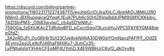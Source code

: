 https://discord.com/billing/partner-promotions/1180231712274387115/eyJhbGciOiJkaXIiLCJlbmMiOiJBMjU2R0NNIn0..iBXRupqqiceQYpqK.fEu87PUh6cS0HIZ6VqdIddUPMl9SM1CKKkiby_74iDSloPM3-_O9j83wylwC_cb4aSD1eNthJ-759OGa_fz6XjUKAcZTdRvbgBFD_pCxcnSgoj13LvcsHvJVPC5FAY6YGM48xeeGfdZ-_3A2nRDJFt_OuSRIr6rSUI23CUe8vkNijNA30DW0slYGmNavzPAFfFF_iOdZE4EymyZesULe9cPJ46haFMXlKv7-JLmCx35-LvPNtjaIgIqYXHHrCFEpMP4UYohD.X4E9WBHJrC6yf2_dkOyv8g

